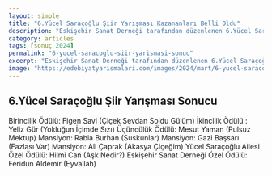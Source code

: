 ```yaml
---
layout: simple
title: "6.Yücel Saraçoğlu Şiir Yarışması Kazananları Belli Oldu"
description: "Eskişehir Sanat Derneği tarafından düzenlenen 6.Yücel Saraçoğlu Şiir Yarışması kazananları belli olmuştur."
category: articles
tags: [sonuç 2024]
permalink: "6-yucel-saracoglu-siir-yarismasi-sonuc"
excerpt: "Eskişehir Sanat Derneği tarafından düzenlenen 6.Yücel Saraçoğlu Şiir Yarışması kazananları belli olmuştur."
image: "https://edebiyatyarismalari.com/images/2024/mart/6-yucel-saracoglu-siir-yarismasi-sonuc.jpg"
---
```


## 6.Yücel Saraçoğlu Şiir Yarışması Sonucu

Birincilik Ödülü: Figen Savi (Çiçek Sevdan Soldu Gülüm)
İkincilik Ödülü : Yeliz Gür (Yokluğun İçimde Sızı)
Üçüncülük Ödülü: Mesut Yaman (Pulsuz Mektup)
Mansiyon: Rabia Burhan (Suskunlar)
Mansiyon: Gazi Başsarı (Fazlası Var)
Mansiyon: Ali Çaprak (Akasya Çiçeğim)
Yücel Saraçoğlu Ailesi Özel Ödülü:  Hilmi Can (Aşk Nedir?)
Eskişehir Sanat Derneği Özel Ödülü: Feridun Aldemir (Eyvallah)